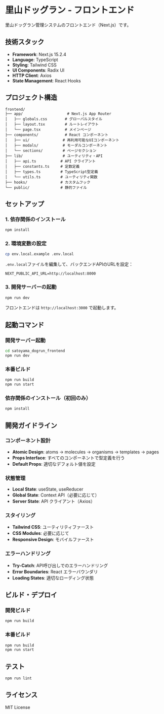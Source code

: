# 里山ドッグラン - フロントエンド

里山ドッグラン管理システムのフロントエンド（Next.js）です。

## 技術スタック

- **Framework**: Next.js 15.2.4
- **Language**: TypeScript
- **Styling**: Tailwind CSS
- **UI Components**: Radix UI
- **HTTP Client**: Axios
- **State Management**: React Hooks

## プロジェクト構造

```
frontend/
├── app/                    # Next.js App Router
│   ├── globals.css        # グローバルスタイル
│   ├── layout.tsx         # ルートレイアウト
│   └── page.tsx           # メインページ
├── components/            # React コンポーネント
│   ├── ui/               # 再利用可能なUIコンポーネント
│   ├── modals/           # モーダルコンポーネント
│   └── sections/         # ページセクション
├── lib/                  # ユーティリティ・API
│   ├── api.ts           # API クライアント
│   ├── constants.ts     # 定数定義
│   ├── types.ts         # TypeScript型定義
│   └── utils.ts         # ユーティリティ関数
├── hooks/               # カスタムフック
└── public/              # 静的ファイル
```

## セットアップ

### 1. 依存関係のインストール

```bash
npm install
```

### 2. 環境変数の設定

```bash
cp env.local.example .env.local
```

`.env.local`ファイルを編集して、バックエンドAPIのURLを設定：

```
NEXT_PUBLIC_API_URL=http://localhost:8000
```

### 3. 開発サーバーの起動

```bash
npm run dev
```

フロントエンドは `http://localhost:3000` で起動します。

## 起動コマンド

### 開発サーバー起動
```bash
cd satoyama_dogrun_frontend
npm run dev
```

### 本番ビルド
```bash
npm run build
npm run start
```

### 依存関係のインストール（初回のみ）
```bash
npm install
```

## 開発ガイドライン

### コンポーネント設計

- **Atomic Design**: atoms → molecules → organisms → templates → pages
- **Props Interface**: すべてのコンポーネントで型定義を行う
- **Default Props**: 適切なデフォルト値を設定

### 状態管理

- **Local State**: useState, useReducer
- **Global State**: Context API（必要に応じて）
- **Server State**: API クライアント（Axios）

### スタイリング

- **Tailwind CSS**: ユーティリティファースト
- **CSS Modules**: 必要に応じて
- **Responsive Design**: モバイルファースト

### エラーハンドリング

- **Try-Catch**: API呼び出しでのエラーハンドリング
- **Error Boundaries**: React エラーバウンダリ
- **Loading States**: 適切なローディング状態

## ビルド・デプロイ

### 開発ビルド

```bash
npm run build
```

### 本番ビルド

```bash
npm run build
npm run start
```

## テスト

```bash
npm run lint
```

## ライセンス

MIT License 